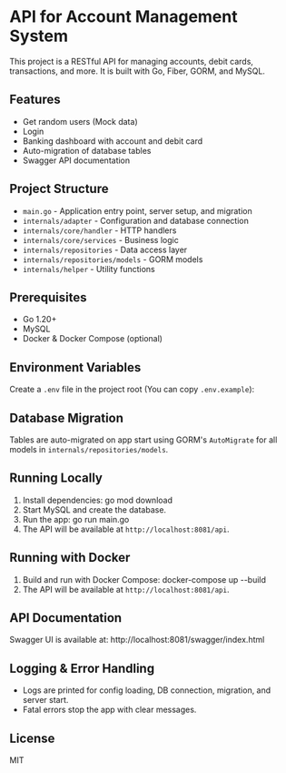 # API for Account Management System

This project is a RESTful API for managing accounts, debit cards, transactions, and more. It is built with Go, Fiber, GORM, and MySQL.

## Features

- Get random users (Mock data)
- Login
- Banking dashboard with account and debit card
- Auto-migration of database tables
- Swagger API documentation

## Project Structure

- `main.go` - Application entry point, server setup, and migration
- `internals/adapter` - Configuration and database connection
- `internals/core/handler` - HTTP handlers
- `internals/core/services` - Business logic
- `internals/repositories` - Data access layer
- `internals/repositories/models` - GORM models
- `internals/helper` - Utility functions

## Prerequisites

- Go 1.20+
- MySQL
- Docker & Docker Compose (optional)

## Environment Variables

Create a `.env` file in the project root (You can copy `.env.example`):

## Database Migration

Tables are auto-migrated on app start using GORM's `AutoMigrate` for all models in `internals/repositories/models`.

## Running Locally

1. Install dependencies: go mod download
2. Start MySQL and create the database.
3. Run the app: go run main.go
4. The API will be available at `http://localhost:8081/api`.

## Running with Docker

1. Build and run with Docker Compose: docker-compose up --build
2. The API will be available at `http://localhost:8081/api`.

## API Documentation

Swagger UI is available at: http://localhost:8081/swagger/index.html

## Logging & Error Handling

- Logs are printed for config loading, DB connection, migration, and server start.
- Fatal errors stop the app with clear messages.

## License

MIT